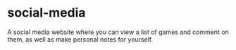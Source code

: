 # social-media
A social media website where you can view a list of games and comment on them, as well as make personal notes for yourself.
